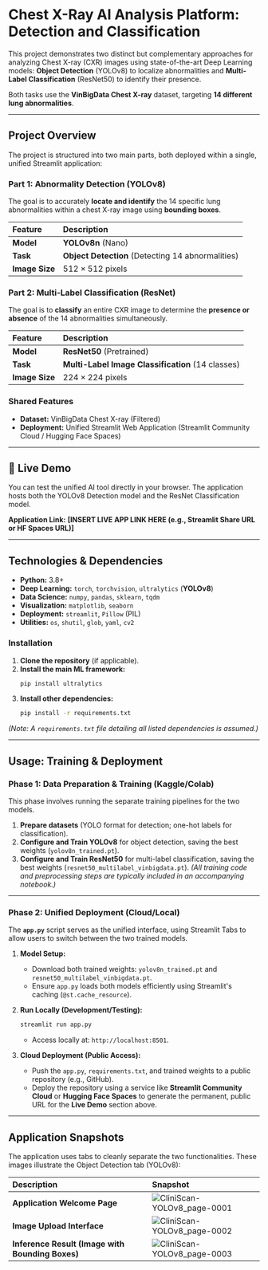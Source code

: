 # Chest X-Ray AI Analysis Platform: Detection and Classification

This project demonstrates two distinct but complementary approaches for analyzing Chest X-ray (CXR) images using state-of-the-art Deep Learning models: **Object Detection** (YOLOv8) to localize abnormalities and **Multi-Label Classification** (ResNet50) to identify their presence.

Both tasks use the **VinBigData Chest X-ray** dataset, targeting **14 different lung abnormalities**.

---

## Project Overview

The project is structured into two main parts, both deployed within a single, unified Streamlit application:

### Part 1: Abnormality Detection (YOLOv8)

The goal is to accurately **locate and identify** the 14 specific lung abnormalities within a chest X-ray image using **bounding boxes**.

| Feature | Description |
| :--- | :--- |
| **Model** | **YOLOv8n** (Nano) |
| **Task** | **Object Detection** (Detecting 14 abnormalities) |
| **Image Size** | $512 \times 512$ pixels |

### Part 2: Multi-Label Classification (ResNet)

The goal is to **classify** an entire CXR image to determine the **presence or absence** of the 14 abnormalities simultaneously.

| Feature | Description |
| :--- | :--- |
| **Model** | **ResNet50** (Pretrained) |
| **Task** | **Multi-Label Image Classification** (14 classes) |
| **Image Size** | $224 \times 224$ pixels |

### Shared Features
* **Dataset:** VinBigData Chest X-ray (Filtered)
* **Deployment:** Unified Streamlit Web Application (Streamlit Community Cloud / Hugging Face Spaces)

---

## 🚀 Live Demo

You can test the unified AI tool directly in your browser. The application hosts both the YOLOv8 Detection model and the ResNet Classification model.

**Application Link:** **[INSERT LIVE APP LINK HERE (e.g., Streamlit Share URL or HF Spaces URL)]**

---

## Technologies & Dependencies

* **Python:** $3.8+$
* **Deep Learning:** `torch`, `torchvision`, `ultralytics` (**YOLOv8**)
* **Data Science:** `numpy`, `pandas`, `sklearn`, `tqdm`
* **Visualization:** `matplotlib`, `seaborn`
* **Deployment:** `streamlit`, `Pillow` (PIL)
* **Utilities:** `os`, `shutil`, `glob`, `yaml`, `cv2`

### Installation

1.  **Clone the repository** (if applicable).
2.  **Install the main ML framework:**
    ```bash
    pip install ultralytics
    ```
3.  **Install other dependencies:**
    ```bash
    pip install -r requirements.txt
    ```
*(Note: A `requirements.txt` file detailing all listed dependencies is assumed.)*

---

## Usage: Training & Deployment

### Phase 1: Data Preparation & Training (Kaggle/Colab)

This phase involves running the separate training pipelines for the two models.

1.  **Prepare datasets** (YOLO format for detection; one-hot labels for classification).
2.  **Configure and Train YOLOv8** for object detection, saving the best weights (`yolov8n_trained.pt`).
3.  **Configure and Train ResNet50** for multi-label classification, saving the best weights (`resnet50_multilabel_vinbigdata.pt`).
*(All training code and preprocessing steps are typically included in an accompanying notebook.)*

---

### Phase 2: Unified Deployment (Cloud/Local)

The **`app.py`** script serves as the unified interface, using Streamlit Tabs to allow users to switch between the two trained models.

1.  **Model Setup:**
    * Download both trained weights: `yolov8n_trained.pt` and `resnet50_multilabel_vinbigdata.pt`.
    * Ensure `app.py` loads both models efficiently using Streamlit's caching (`@st.cache_resource`).

2.  **Run Locally (Development/Testing):**
    ```bash
    streamlit run app.py
    ```
    * Access locally at: `http://localhost:8501`.

3.  **Cloud Deployment (Public Access):**
    * Push the `app.py`, `requirements.txt`, and trained weights to a public repository (e.g., GitHub).
    * Deploy the repository using a service like **Streamlit Community Cloud** or **Hugging Face Spaces** to generate the permanent, public URL for the **Live Demo** section above.

---

## Application Snapshots

The application uses tabs to cleanly separate the two functionalities. These images illustrate the Object Detection tab (YOLOv8):

| Description | Snapshot |
| :--- | :--- |
| **Application Welcome Page** | ![CliniScan-YOLOv8_page-0001](https://github.com/user-attachments/assets/88ab5ba5-0ccb-4ec5-af0b-917c70f48bcf) |
| **Image Upload Interface** | ![CliniScan-YOLOv8_page-0002](https://github.com/user-attachments/assets/b373281b-0a37-4a0e-89b9-1c4080052335) |
| **Inference Result (Image with Bounding Boxes)** | ![CliniScan-YOLOv8_page-0003](https://github.com/user-attachments/assets/f073d84a-62f8-4e6a-8001-d89549657b8f) |
